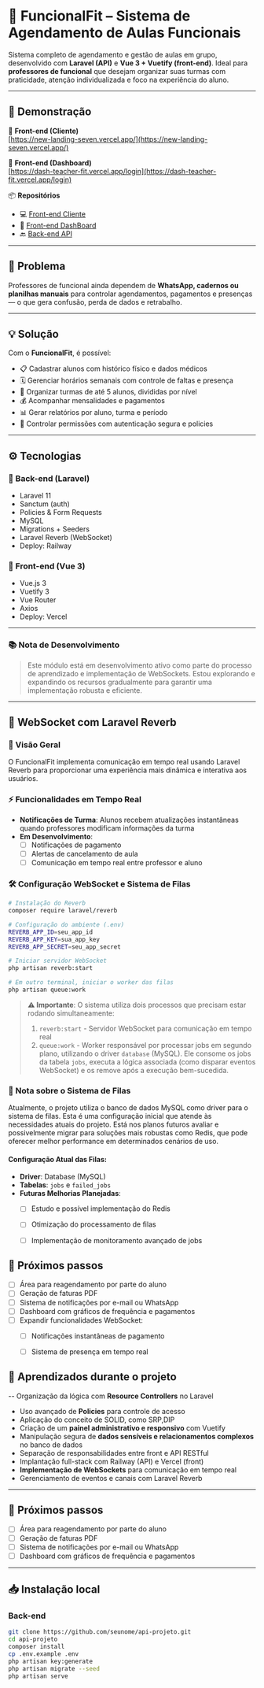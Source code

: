 # 📅 FuncionalFit – Sistema de Agendamento de Aulas Funcionais

Sistema completo de agendamento e gestão de aulas em grupo, desenvolvido com **Laravel (API)** e **Vue 3 + Vuetify (front-end)**. Ideal para **professores de funcional** que desejam organizar suas turmas com praticidade, atenção individualizada e foco na experiência do aluno.

---

## 🚀 Demonstração

🔗 **Front-end (Cliente)**  
[https://new-landing-seven.vercel.app/](https://new-landing-seven.vercel.app/)

🔗 **Front-end (Dashboard)**  
[https://dash-teacher-fit.vercel.app/login](https://dash-teacher-fit.vercel.app/login)

📦 **Repositórios**
- 💻 [Front-end Cliente](https://github.com/RafaelOlive26sp/newLanding)
- 💼 [Front-end DashBoard](https://github.com/RafaelOlive26sp/dashTeacher_fit)
- 🔙 [Back-end API](https://github.com/RafaelOlive26sp/api_fit)

---

## 🎯 Problema

Professores de funcional ainda dependem de **WhatsApp, cadernos ou planilhas manuais** para controlar agendamentos, pagamentos e presenças — o que gera confusão, perda de dados e retrabalho.

---

## 💡 Solução

Com o **FuncionalFit**, é possível:

- 📋 Cadastrar alunos com histórico físico e dados médicos
- 🗓️ Gerenciar horários semanais com controle de faltas e presença
- 👥 Organizar turmas de até 5 alunos, divididas por nível
- 💰 Acompanhar mensalidades e pagamentos
- 📊 Gerar relatórios por aluno, turma e período
- 🔐 Controlar permissões com autenticação segura e policies

---

## ⚙️ Tecnologias

### 🔧 Back-end (Laravel)
- Laravel 11
- Sanctum (auth)
- Policies & Form Requests
- MySQL
- Migrations + Seeders
- Laravel Reverb (WebSocket)
- Deploy: Railway

### 🎨 Front-end (Vue 3)
- Vue.js 3
- Vuetify 3
- Vue Router
- Axios
- Deploy: Vercel

---
### 📚 Nota de Desenvolvimento
> Este módulo está em desenvolvimento ativo como parte do processo de aprendizado e implementação de WebSockets. Estou explorando e expandindo os recursos gradualmente para garantir uma implementação robusta e eficiente.

---


## 🔌 WebSocket com Laravel Reverb

### 📡 Visão Geral
O FuncionalFit implementa comunicação em tempo real usando Laravel Reverb para proporcionar uma experiência mais dinâmica e interativa aos usuários.

### ⚡ Funcionalidades em Tempo Real
- **Notificações de Turma**: Alunos recebem atualizações instantâneas quando professores modificam informações da turma
- **Em Desenvolvimento**:
    - [ ] Notificações de pagamento
    - [ ] Alertas de cancelamento de aula
    - [ ] Comunicação em tempo real entre professor e aluno

### 🛠️ Configuração WebSocket e Sistema de Filas

```bash
# Instalação do Reverb
composer require laravel/reverb

# Configuração do ambiente (.env)
REVERB_APP_ID=seu_app_id
REVERB_APP_KEY=sua_app_key
REVERB_APP_SECRET=seu_app_secret

# Iniciar servidor WebSocket
php artisan reverb:start

# Em outro terminal, iniciar o worker das filas
php artisan queue:work
```

> **⚠️ Importante**: O sistema utiliza dois processos que precisam estar rodando simultaneamente:
> 1. `reverb:start` - Servidor WebSocket para comunicação em tempo real
> 2. `queue:work` - Worker responsável por processar jobs em segundo plano, utilizando o driver `database` (MySQL). Ele consome os jobs da tabela `jobs`, executa a lógica associada (como disparar eventos WebSocket) e os remove após a execução bem-sucedida.

>
### 📝 Nota sobre o Sistema de Filas
Atualmente, o projeto utiliza o banco de dados MySQL como driver para o sistema de filas. Esta é uma configuração inicial que atende às necessidades atuais do projeto. Está nos planos futuros avaliar e possivelmente migrar para soluções mais robustas como Redis, que pode oferecer melhor performance em determinados cenários de uso.
#### Configuração Atual das Filas:
- **Driver**: Database (MySQL)
- **Tabelas**: `jobs` e `failed_jobs`
- **Futuras Melhorias Planejadas**:
    - [ ] Estudo e possível implementação do Redis
    - [ ] Otimização do processamento de filas
    - [ ] Implementação de monitoramento avançado de jobs


## 🧪 Próximos passos

- [ ] Área para reagendamento por parte do aluno
- [ ] Geração de faturas PDF
- [ ] Sistema de notificações por e-mail ou WhatsApp
- [ ] Dashboard com gráficos de frequência e pagamentos
- [ ] Expandir funcionalidades WebSocket:
    - [ ] Notificações instantâneas de pagamento
    - [ ] Sistema de presença em tempo real




## 🧠 Aprendizados durante o projeto

-- Organização da lógica com **Resource Controllers** no Laravel
- Uso avançado de **Policies** para controle de acesso
- Aplicação do conceito de SOLID, como SRP,DIP
- Criação de um **painel administrativo e responsivo** com Vuetify
- Manipulação segura de **dados sensíveis e relacionamentos complexos** no banco de dados
- Separação de responsabilidades entre front e API RESTful
- Implantação full-stack com Railway (API) e Vercel (front)
- **Implementação de WebSockets** para comunicação em tempo real
- Gerenciamento de eventos e canais com Laravel Reverb




---

## 🧪 Próximos passos

- [ ] Área para reagendamento por parte do aluno
- [ ] Geração de faturas PDF
- [ ] Sistema de notificações por e-mail ou WhatsApp
- [ ] Dashboard com gráficos de frequência e pagamentos

---

## 📥 Instalação local

### Back-end
```bash
git clone https://github.com/seunome/api-projeto.git
cd api-projeto
composer install
cp .env.example .env
php artisan key:generate
php artisan migrate --seed
php artisan serve
